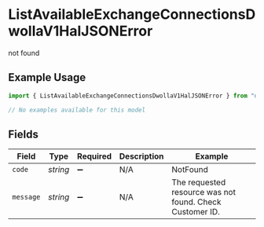 # ListAvailableExchangeConnectionsDwollaV1HalJSONError

not found

## Example Usage

```typescript
import { ListAvailableExchangeConnectionsDwollaV1HalJSONError } from "dwolla/models/errors";

// No examples available for this model
```

## Fields

| Field                                                    | Type                                                     | Required                                                 | Description                                              | Example                                                  |
| -------------------------------------------------------- | -------------------------------------------------------- | -------------------------------------------------------- | -------------------------------------------------------- | -------------------------------------------------------- |
| `code`                                                   | *string*                                                 | :heavy_minus_sign:                                       | N/A                                                      | NotFound                                                 |
| `message`                                                | *string*                                                 | :heavy_minus_sign:                                       | N/A                                                      | The requested resource was not found. Check Customer ID. |